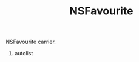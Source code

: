 ﻿---
uid: crmscript_ref_NSFavourite
title: NSFavourite
intellisense: Void.NSFavourite
keywords: NSFavourite
so.topic: reference
---

NSFavourite carrier.

1. autolist 

